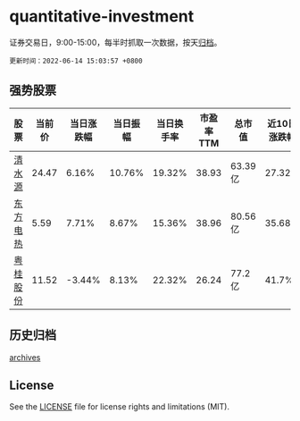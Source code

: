 # quantitative-investment

证券交易日，9:00-15:00，每半时抓取一次数据，按天[归档](archives)。

`更新时间：2022-06-14 15:03:57 +0800`

## 强势股票

|股票|当前价|当日涨跌幅|当日振幅|当日换手率|市盈率TTM|总市值|近10日涨跌幅|
|----|----|----|----|----|----|----|----|
|[清水源](https://xueqiu.com/S/SZ300437)|24.47|6.16%|10.76%|19.32%|38.93|63.39亿|27.32%|
|[东方电热](https://xueqiu.com/S/SZ300217)|5.59|7.71%|8.67%|15.36%|38.96|80.56亿|35.68%|
|[粤桂股份](https://xueqiu.com/S/SZ000833)|11.52|-3.44%|8.13%|22.32%|26.24|77.2亿|41.7%|

## 历史归档

[archives](archives)

## License

See the [LICENSE](LICENSE) file for license rights and limitations (MIT).